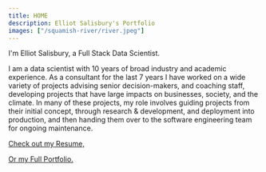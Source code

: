 ```yaml
---
title: HOME
description: Elliot Salisbury's Portfolio
images: ["/squamish-river/river.jpeg"]
---
```


I'm Elliot Salisbury, a Full Stack Data Scientist.

I am a data scientist with 10 years of broad industry and academic experience. As a consultant for the last 7 years I
have worked on a wide variety of projects advising senior decision-makers, and coaching staff, developing projects
that have large impacts on businesses, society, and the climate. In many of these projects, my role involves guiding
projects from their initial concept, through research & development, and deployment into production, and then
handing them over to the software engineering team for ongoing maintenance.

[Check out my Resume, ](/resume "Learn More")

[Or my Full Portfolio.](/portfolio "Portfolio")